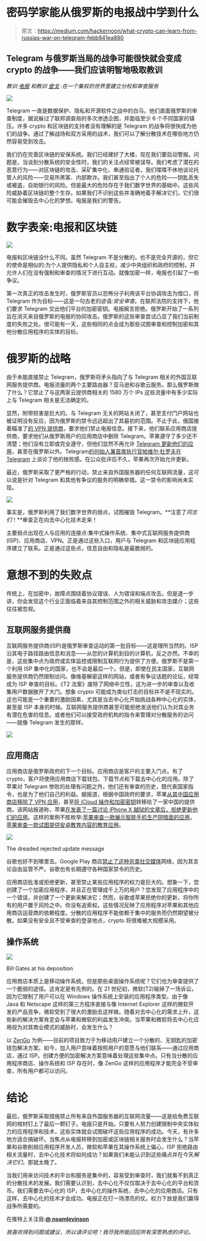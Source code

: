# 密码学家能从俄罗斯的电报战中学到什么

> 原文：<https://medium.com/hackernoon/what-crypto-can-learn-from-russias-war-on-telegram-febb841ea880>

## Telegram 与俄罗斯当局的战争可能很快就会变成 crypto 的战争——我们应该明智地吸取教训

*教训* [*电报*](https://telegram.org/) *和教训* [*曾戈*](https://www.zengo.com/) *:在一个集权的世界里建立分权和审查服务*

![](img/c3bd07df524f91ac8563d14c8495b8a1.png)

Telegram 一直是数据保护、隐私和开源软件之战中的白马。他们直面俄罗斯的审查制度，据说躲过了联邦调查局的多次渗透企图，并面临至少 6 个不同国家的镇压。许多 crypto 和区块链的支持者没有理解的是 Telegram 的战争将很快成为他们的战争。通过了解战场和双方采用的战术，我们可以了解分散技术在哪些地方仍然容易受到攻击。

我们仍在完善区块链的安保系统。我们已经建好了大楼，现在我们要启动警报。问题是，当谈到分散系统的安全性时，我们的关注点经常被误导。我们考虑了潜在的恶意行为——对区块链的攻击、采矿集中化、串通验证者。我们喋喋不休地谈论托管人的风险——交易所黑客、内部欺诈。我们甚至指出了个人的危险——钥匙丢失或被盗，自助银行的风险。但是最大的危险存在于我们数字世界的基础中。这些风险威胁着区块链的整个生存。如果我们不识别这些并准确地着手解决它们，它们很可能会摧毁去中心化的梦想。电报是我们的警告。

# 数字表亲:电报和区块链

![](img/d12851cd4eed13dee35facde6cf3da50.png)

电报和区块链没什么不同。虽然 Telegram 不是分散的，也不是完全开源的，但它的使命是相似的:为个人提供隐私和个人自主权，减少中央组织和政府的控制，并允许人们在没有强制和审查的情况下进行互动。就像加密一样，电报也引起了一些争议。

第一次真正的攻击发生时，俄罗斯官员以恐怖分子利用该平台协调攻击为借口，将 Telegram 作为目标——这是一句古老的谚语:*安全审查*。在联邦法院的支持下，他们要求 Telegram 交出他们平台的加密密钥。电报婉言拒绝。俄罗斯开始了一系列旨在消灭来自俄罗斯的电报的协同攻击。俄罗斯的这些审查尝试凸显了我们当前制度的失败之处。很可能有一天，这些相同的点会成为那些试图审查和控制加密和其他分散应用程序的实体的目标。

# 俄罗斯的战略

由于未能直接禁止 Telegram，俄罗斯将矛头指向了与 Telegram 相关的外国互联网服务提供商。电报流量的两个主要路由器？亚马逊和谷歌云服务。那么俄罗斯做了什么？它禁止了与这两家云提供商相关的 1580 万个 IPs 这些流量中有多少实际上与 Telegram 相关是无法确定的。

显然，附带损害是巨大的。与 Telegram 无关的网站关闭了，甚至支付门户网站也被证明没有反应，因为俄罗斯的禁令远远超出了其最初的范围。不止于此，俄国接着瞄准了[的 VPN 提供商](https://twitter.com/ITeadstudio/status/986165653815025664?ref_src=twsrc%5Etfw%7Ctwcamp%5Etweetembed%7Ctwterm%5E986165653815025664&ref_url=https%3A%2F%2Fpiunikaweb.com%2F2018%2F04%2F17%2Ftelegram-is-still-alive-in-russia-despite-huge-collateral-damage%2F)，要求他们禁止电报信息。接下来，他们联系应用商店提供商，要求他们从俄罗斯用户的应用商店中删除 Telegram。苹果遵守了多少还不清楚；他们没有立即或完全遵守，但他们显然不再允许 [Telegram 更新他们的应用](https://www.theverge.com/2018/5/31/17412396/telegram-apple-app-store-app-updates-russia)，甚至在俄罗斯以外。Telegram[的创始人兼首席执行官帕维尔·杜罗夫在 Telegram](https://t.me/durov/87) 上谈论了他的挫败感。在公众批评后不久，苹果再次开始允许更新。

最近，俄罗斯采取了更严格的行动，禁止来自外国服务器的任何互联网流量，这可以说是针对 Telegram 和其他有争议的服务的明确举措。这一禁令的影响尚未实现。

![](img/195a5e1b0c98672a768e251ea0ace1e5.png)

事实是，俄罗斯利用了我们数字世界的弱点，试图摧毁 Telegram。**注意了*同志们*！**审查正在向去中心化技术走来！

主要弱点出现在人与应用的连接点:集中式操作系统、集中式互联网服务提供商(ISP)、应用商店、VPN。正是通过这些入口，用户与 Telegram 和区块链应用程序建立了联系。正是通过这些点，信息自由和隐私是最脆弱的。

# 意想不到的失败点

传统上，在加密中，故障点围绕着协议错误、人为错误和端点攻击。但是退一步讲，你会发现这个行业正面临着来自其控制范围之外的相关威胁和攻击媒介；这些往往被忽视。

## **互联网服务提供商**

互联网服务提供商(ISP)是俄罗斯审查运动的第一批目标——这是理所当然的。ISP 沿其电子路径路由信息和消息——从您的计算机到目的计算机，反之亦然。不幸的是，这些集中点为政府或实体监控或限制互联网行为提供了方便。俄罗斯不是第一个利用 ISP 集中化的国家，也不会是最后一个。但是，即使在民主国家，互联网服务提供商仍然限制访问。像维基解密这样的网站，或者有争议话题的论坛，经常成为 ISP 审查的目标。《T2 法案》废除了网络中立性，这为进一步的审查以及收集用户数据敞开了大门。想象 crypto 可能成为类似打击的目标并不是不现实的。这也可能是一个重要的激励因素，尤其是当去中心化开始挑战各种中心化的实体，甚至是 ISP 本身的时候。互联网服务提供商甚至可能拒绝发送他们认为对其业务有潜在危害的信息。或者他们可以接受政府机构的指令来管理对分散服务的访问——就像 Telegram 发生的那样。

![](img/012cfe3d3f4e0853ba1b5cb707c091f0.png)

## **应用商店**

应用商店是俄罗斯政府的下一个目标。应用商店是客户的主要入门点。有了 crypto，客户将使用应用商店下载钱包、下载节点和下载去中心化的应用。除了苹果对 Telegram 惨败的处理有问题之外，他们还有审查的历史，既代表国家指令，也是为了他们自己的利益。据报道，根据中国政府的要求，苹果[从其中国应用商店移除了 VPN 应用](https://www.theverge.com/2017/7/29/16062172/apple-chinese-app-store-vpn-censorship-crackdown)，甚至[将 iCloud 操作和加密密钥](https://www.theverge.com/2018/2/28/17055088/apple-chinese-icloud-accounts-government-privacy-speed)转移给了一家中国的提供商。该网站报道称，苹果[在发表了一篇讨论 iPhone X 越狱的文章后，拒绝更新他们的应用](https://appleinsider.com/articles/17/12/19/app-store-review-ridiculousness-apple-rejects-appleinsiders-iphone-x-app-update-because-of-news-story-about-jailbreaking)。这样的案例不胜枚举:[苹果审查一款展示智能手机生产阴暗面的应用](https://appleinsider.com/articles/17/12/19/app-store-review-ridiculousness-apple-rejects-appleinsiders-iphone-x-app-update-because-of-news-story-about-jailbreaking)。[苹果审查一款试图提供安卓教育内容的教育应用](https://thenextweb.com/apps/2013/07/25/tech-education-startup-treehouse-branches-out-to-the-ipad/)。

![](img/7669d9957bd134072182481dc3e17f34.png)

The dreaded rejected update message

谷歌也好不到哪里去。Google Play 商店[禁止了这种另类社交媒体](https://mashable.com/2017/09/15/gab-sues-google-anti-trust-play-store/)网络，因为其言论自由监管不严。谷歌也有长期遵守各种国家禁令的历史。

应用商店批准或拒绝更新，甚至禁止某些应用程序的权力是巨大的。想象一下，您创建了一个加密应用程序，并且正在管理成千上万的用户？您发现了应用程序中的一个错误，并创建了一个更新来解决它；然而，谷歌或苹果拒绝你的更新，将你所有的用户置于风险之中。你没有追索权。这些情况反映了应用程序对苹果和其他应用商店运营商的依赖程度。分散的应用程序不能依赖于集中的服务而仍然期望被分散。如果没有安全且不受审查的登录地点，crypto 将很难被大规模采用。

## **操作系统**

![](img/a534f35ae366d4bc9f835aff10f198b0.png)

Bill Gates at his deposition

应用商店本质上是移动操作系统。但是那些桌面操作系统呢？它们也为审查提供了一个脆弱的途径。这肯定是有先例的。在 21 世纪初，微软(T2)输掉了一场诉讼，因为它限制了用户可以在 Windows 操作系统上安装的应用程序类型。由于像 Java 和 Netscape 这样的第三方程序直接与像 Internet Explorer 这样的微软开发的产品竞争，微软受到了很大的激励去这样做。随着对去中心化的需求上升，这些新的解决方案肯定会与苹果和微软的利益发生冲突。当苹果和微软将去中心化应用视为对其商业模式的威胁时，会发生什么？

以 [ZenGo](https://www.zengo.com/) 为例——目前的项目致力于为移动用户建立一个分散的、无钥匙的加密钱包解决方案。如今，加入用户意味着按照用户的意愿与他们联系——通过应用商店，通过 ISP。创建方便的加密解决方案意味着处理这些集中点。只有当分散的应用程序商店、操作系统和 ISP 存在时，像 ZenGo 这样的应用程序才能完全不受审查，所有用户都可以访问。

# 结论

最后，俄罗斯采取措施禁止所有来自外国服务器的互联网流量——这是给免费互联网的棺材钉上了最后一颗钉子。电报只是开始。只要有人努力创建限制中央实体权力的应用程序和技术，这些实体就会试图破坏这些应用程序的成功。今天，有许多地方适合搞破坏。当焦点从电报转移到加密或区块链相关服务时会发生什么？当苹果和谷歌削弱应用程序开发人员，微软和苹果在其操作系统上偏心，ISP 拒绝路由相关流量时，去中心化技术将如何成功？如果我们未能认识到这些痛点并在今天*解决它们*，那就太晚了。

当我们用来访问技术的平台和服务是集中的，容易受到审查时，我们就看不到真正的分散技术的发展。我们需要认识到，去中心化不仅仅取决于去中心化的平台和货币。我们需要去中心化的 ISP，去中心化的操作系统，去中心化的应用商店。只有这样，去中心化的技术才会成功。电报正在打一场漂亮的仗。权力下放是我们赢得战争所需要的。

在推特上关注我:[**@ noamlevinson**](https://twitter.com/noamlevenson)

*我喜欢得到问题或建议，所以请评论吧！我尽我所能回应所有深思熟虑的评论。*